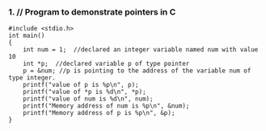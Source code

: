 ### 1. // Program to demonstrate pointers in C
	
	#include <stdio.h>
	int main()
	{
	    int num = 1;  //declared an integer variable named num with value 10
	    int *p;  //declared variable p of type pointer
	    p = &num; //p is pointing to the address of the variable num of type integer.
	    printf("value of p is %p\n", p);
	    printf("value of *p is %d\n", *p);
	    printf("value of num is %d\n", num);
	    printf("Memory address of num is %p\n", &num);
	    printf("Memory address of p is %p\n", &p);
	}


